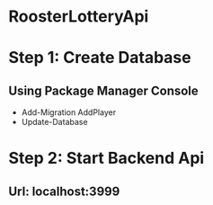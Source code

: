 # RoosterLotteryApi

# Step 1: Create Database
## Using Package Manager Console
- Add-Migration AddPlayer
- Update-Database
# Step 2: Start Backend Api
## Url: localhost:3999
